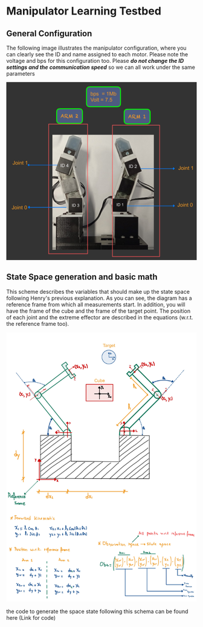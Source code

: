 # Manipulator Learning Testbed

## General Configuration

The following image illustrates the manipulator configuration, where you can clearly see the ID and name assigned to each motor. Please note the voltage and bps for this configuration too. Please ***do not change the ID settings and the communication speed*** so we can all work under the same parameters

![](https://github.com/UoA-CARES/manipulator_learning_testbed/blob/main/Images/configuration.jpg)


## State Space generation and basic math

This scheme describes the variables that should make up the state space following Henry's previous explanation. As you can see, the diagram has a reference frame from which all measurements start. In addition, you will have the frame of the cube and the frame of the target point. The position of each joint and the extreme effector are described in the equations (w.r.t. the reference frame too). 

![](https://github.com/UoA-CARES/manipulator_learning_testbed/blob/main/Images/general%20math-14.jpg)

the code to generate the space state following this schema can be found here (Link for code)
